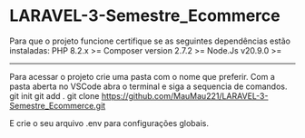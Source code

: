 # LARAVEL-3-Semestre_Ecommerce
Para que o projeto funcione certifique se as seguintes dependências estão instaladas: 
PHP 8.2.x >=
Composer version 2.7.2 >=
Node.Js v20.9.0 >= 

-------------------------------------------
Para acessar o projeto crie uma pasta com o nome que preferir.
Com a pasta aberta no VSCode abra o terminal e siga a sequencia de comandos.
git init 
git add .
git clone https://github.com/MauMau221/LARAVEL-3-Semestre_Ecommerce.git

E crie o seu arquivo .env para configurações globais.
